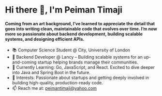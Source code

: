 # Hi there 👋, I'm Peiman Timaji
#### Coming from an art background, I’ve learned to appreciate the detail that goes into writing clean, maintainable code that evolves over time. I’m now more so passionate about backend development, building scalable systems, and designing efficient APIs.

- 📚 Computer Science Student @ City, University of London
- 🔭 Backend Developer @ Lancy – Building scalable systems for an up-and-coming startup helping brands manage their communities.
- 🌱 Currently Learning: Go, JavaScript, and React. Excited to dive deeper into Java and Spring Boot in the future.
- 👀 Interests: Passionate about startups and getting deeply involved in building high-quality, production-ready code.
- 📫 Reach me at: peimantimaji@yahoo.com
